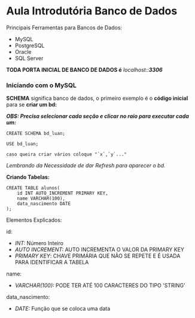 # Aula Introdutória Banco de Dados

Principais Ferramentas para Bancos de Dados:

* MySQL
* PostgreSQL
* Oracle
* SQL Server

**TODA PORTA INICIAL DE BANCO DE DADOS é** _localhost::**3306**_

### Iniciando com o MySQL

**SCHEMA** significa banco de dados, o primeiro exemplo é o **código inicial** para se **criar um bd:**

_**OBS: Precisa selecionar cada seção e clicar no raio para executar cada um:**_
```
CREATE SCHEMA bd_luan;

USE bd_luan;

caso queira criar vários coloque "`x`,`y`..." 
```
_Lembrando da Necessidade de dar Refresh para aparecer o bd._

**Criando Tabelas:**
```
CREATE TABLE alunos(
    id INT AUTO_INCREMENT PRIMARY KEY, 
    name VARCHAR(100),
    data_nascimento DATE
);

```
Elementos Explicados:

id:
* _INT:_ Número Inteiro
* _AUTO INCREMENT:_ AUTO INCREMENTA O VALOR DA PRIMARY KEY
* _PRIMARY KEY_: CHAVE PRIMÁRIA QUE NÃO SE REPETE E É USADA PARA IDENTIFICAR A TABELA

name:
* _VARCHAR(100):_ PODE TER ATÉ 100 CARACTERES DO TIPO 'STRING'

data_nascimento:
* _DATE:_ Função que se coloca uma data

